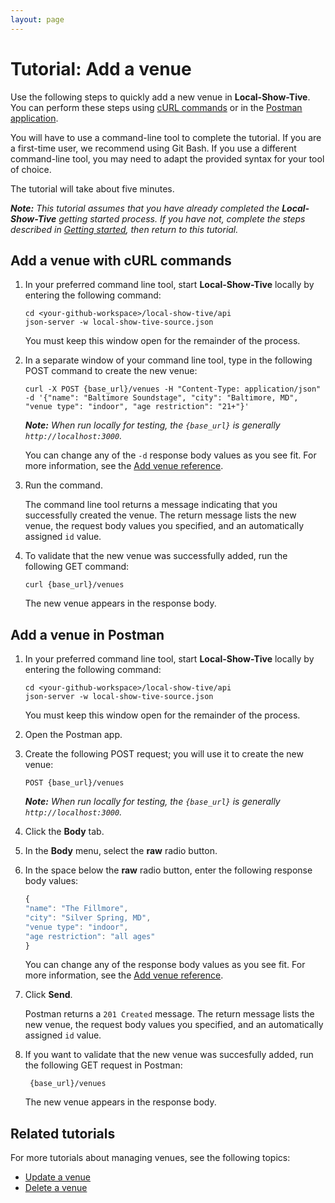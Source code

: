 ```yaml
---
layout: page
---
```


# Tutorial: Add a venue 

Use the following steps to quickly add a new venue in **Local-Show-Tive**. You can perform these steps using [cURL commands](#add-a-venue-with-curl-commands) or in the [Postman application](#add-a-venue-in-postman).

You will have to use a command-line tool to complete the tutorial. If you are a first-time user, we recommend using Git Bash. If you use a different command-line tool, you may need to adapt the provided syntax for your tool of choice.

The tutorial will take about five minutes. 

_**Note:** This tutorial assumes that you have already completed the **Local-Show-Tive** getting started process. If you have not, complete the steps described in [Getting started](../getting-started.md), then return to this tutorial._

## Add a venue with cURL commands

1. In your preferred command line tool, start **Local-Show-Tive** locally by entering the following command:

    ```shell
    cd <your-github-workspace>/local-show-tive/api
    json-server -w local-show-tive-source.json
    ```
    You must keep this window open for the remainder of the process.

2. In a separate window of your command line tool, type in the following POST command to create the new venue:

    ```shell
    curl -X POST {base_url}/venues -H "Content-Type: application/json" -d '{"name": "Baltimore Soundstage", "city": "Baltimore, MD", "venue type": "indoor", "age restriction": "21+"}'
    ```
    _**Note:** When run locally for testing, the `{base_url}` is generally `http://localhost:3000`._

   You can change any of the `-d` response body values as you see fit. For more information, see the [Add venue reference](../references/post-add-venue.md).

4.  Run the command.

    The command line tool returns a message indicating that you successfully created the venue. The return message lists the new venue, the request body values you specified, and an automatically assigned `id` value.

5. To validate that the new venue was successfully added, run the following GET command:

    ```shell
    curl {base_url}/venues
    ```
   The new venue appears in the response body.

## Add a venue in Postman

1. In your preferred command line tool, start **Local-Show-Tive** locally by entering the following command:

    ```shell
    cd <your-github-workspace>/local-show-tive/api
    json-server -w local-show-tive-source.json
    ```
    You must keep this window open for the remainder of the process.

2. Open the Postman app.

3. Create the following POST request; you will use it to create the new venue:

    ```shell
    POST {base_url}/venues
    ```
    _**Note:** When run locally for testing, the `{base_url}` is generally `http://localhost:3000`._

4. Click the **Body** tab.

5. In the **Body** menu, select the **raw** radio button.

6. In the space below the **raw** radio button, enter the following response body values:

   ```js
   {
   "name": "The Fillmore",
   "city": "Silver Spring, MD",
   "venue type": "indoor",
   "age restriction": "all ages"
   }
   ```
   You can change any of the response body values as you see fit. For more information, see the [Add venue reference](../references/post-add-venue.md).

8. Click **Send**. 

   Postman returns a `201 Created` message. The return message lists the new venue, the request body values you specified, and an automatically assigned `id` value.

9. If you want to validate that the new venue was succesfully added, run the following GET request in Postman:

   ```shell
    {base_url}/venues
    ```
   The new venue appears in the response body.

## Related tutorials

For more tutorials about managing venues, see the following topics:
- [Update a venue](update-a-venue.md)
- [Delete a venue](delete-a-venue.md)
